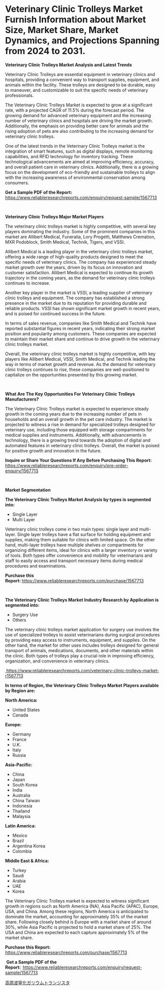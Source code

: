 <p><h1>Veterinary Clinic Trolleys Market Furnish Information about Market Size, Market Share, Market Dynamics, and Projections Spanning from 2024 to 2031.</h1></p><p><strong>Veterinary Clinic Trolleys Market Analysis and Latest Trends</strong></p>
<p><p>Veterinary Clinic Trolleys are essential equipment in veterinary clinics and hospitals, providing a convenient way to transport supplies, equipment, and animals within the facility. These trolleys are designed to be durable, easy to maneuver, and customizable to suit the specific needs of veterinary professionals.</p><p>The Veterinary Clinic Trolleys Market is expected to grow at a significant rate, with a projected CAGR of 11.5% during the forecast period. The growing demand for advanced veterinary equipment and the increasing number of veterinary clinics and hospitals are driving the market growth. Additionally, the emphasis on providing better care for animals and the rising adoption of pets are also contributing to the increasing demand for veterinary clinic trolleys.</p><p>One of the latest trends in the Veterinary Clinic Trolleys market is the integration of smart features, such as digital displays, remote monitoring capabilities, and RFID technology for inventory tracking. These technological advancements are aimed at improving efficiency, accuracy, and overall patient care in veterinary clinics. Additionally, there is a growing focus on the development of eco-friendly and sustainable trolleys to align with the increasing awareness of environmental conservation among consumers.</p></p>
<p><strong>Get a Sample PDF of the Report:&nbsp;</strong> <a href="https://www.reliableresearchreports.com/enquiry/request-sample/1567713">https://www.reliableresearchreports.com/enquiry/request-sample/1567713</a></p>
<p>&nbsp;</p>
<p><strong>Veterinary Clinic Trolleys Major Market Players</strong></p>
<p><p>The veterinary clinic trolleys market is highly competitive, with several key players dominating the industry. Some of the prominent companies in this market are Allibert Medical, Funeralia, Lory Progetti, Matthews Cremation, MXR Podoblock, Smith Medical, Technik, Tigers, and VSSI.</p><p>Allibert Medical is a leading player in the veterinary clinic trolleys market, offering a wide range of high-quality products designed to meet the specific needs of veterinary clinics. The company has experienced steady market growth over the years, driven by its focus on innovation and customer satisfaction. Allibert Medical is expected to continue its growth trajectory in the coming years, as the demand for veterinary clinic trolleys continues to increase.</p><p>Another key player in the market is VSSI, a leading supplier of veterinary clinic trolleys and equipment. The company has established a strong presence in the market due to its reputation for providing durable and reliable products. VSSI has shown significant market growth in recent years, and is poised for continued success in the future.</p><p>In terms of sales revenue, companies like Smith Medical and Technik have reported substantial figures in recent years, indicating their strong market position and popularity among customers. These companies are expected to maintain their market share and continue to drive growth in the veterinary clinic trolleys market.</p><p>Overall, the veterinary clinic trolleys market is highly competitive, with key players like Allibert Medical, VSSI, Smith Medical, and Technik leading the way in terms of market growth and revenue. As the demand for veterinary clinic trolleys continues to rise, these companies are well-positioned to capitalize on the opportunities presented by this growing market.</p></p>
<p>&nbsp;</p>
<p><strong>What Are The Key Opportunities For Veterinary Clinic Trolleys Manufacturers?</strong></p>
<p><p>The Veterinary Clinic Trolleys market is expected to experience steady growth in the coming years due to the increasing number of pets in households and an overall growth in the pet care industry. The market is projected to witness a rise in demand for specialized trolleys designed for veterinary use, including those equipped with storage compartments for medical supplies and instruments. Additionally, with advancements in technology, there is a growing trend towards the adoption of digital and automated features in veterinary clinic trolleys. Overall, the market is poised for positive growth and innovation in the future.</p></p>
<p><strong>Inquire or Share Your Questions If Any Before Purchasing This Report:</strong> <a href="https://www.reliableresearchreports.com/enquiry/pre-order-enquiry/1567713">https://www.reliableresearchreports.com/enquiry/pre-order-enquiry/1567713</a></p>
<p>&nbsp;</p>
<p><strong>Market Segmentation</strong></p>
<p><strong>The Veterinary Clinic Trolleys Market Analysis by types is segmented into:</strong></p>
<p><ul><li>Single Layer</li><li>Multi Layer</li></ul></p>
<p><p>Veterinary clinic trolleys come in two main types: single layer and multi-layer. Single layer trolleys have a flat surface for holding equipment and supplies, making them suitable for clinics with limited space. On the other hand, multi-layer trolleys have multiple shelves or compartments for organizing different items, ideal for clinics with a larger inventory or variety of tools. Both types offer convenience and mobility for veterinarians and staff to easily access and transport necessary items during medical procedures and examinations.</p></p>
<p><strong>Purchase this Report:&nbsp;</strong><a href="https://www.reliableresearchreports.com/purchase/1567713">https://www.reliableresearchreports.com/purchase/1567713</a></p>
<p>&nbsp;</p>
<p><strong>The Veterinary Clinic Trolleys Market Industry Research by Application is segmented into:</strong></p>
<p><ul><li>Surgery Use</li><li>Others</li></ul></p>
<p><p>The veterinary clinic trolleys market application for surgery use involves the use of specialized trolleys to assist veterinarians during surgical procedures by providing easy access to instruments, equipment, and supplies. On the other hand, the market for other uses includes trolleys designed for general transport of animals, medications, documents, and other materials within the clinic. Both types of trolleys play a crucial role in improving efficiency, organization, and convenience in veterinary clinics.</p></p>
<p><a href="https://www.reliableresearchreports.com/veterinary-clinic-trolleys-market-r1567713">&nbsp;https://www.reliableresearchreports.com/veterinary-clinic-trolleys-market-r1567713</a></p>
<p><strong>In terms of Region, the Veterinary Clinic Trolleys Market Players available by Region are:</strong></p>
<p>
    <p> <strong> North America: </strong>
        <ul>
            <li>United States</li>
            <li>Canada</li>
        </ul>
        </p> 
    <p> <strong> Europe: </strong>
        <ul>
            <li>Germany</li>
            <li>France</li>
            <li>U.K.</li>
            <li>Italy</li>
            <li>Russia</li>
        </ul>
        </p> 
    <p> <strong> Asia-Pacific: </strong>
        <ul>
            <li>China</li>
            <li>Japan</li>
            <li>South Korea</li>
            <li>India</li>
            <li>Australia</li>
            <li>China Taiwan</li>
            <li>Indonesia</li>
            <li>Thailand</li>
            <li>Malaysia</li>
        </ul>
        </p> 
    <p> <strong> Latin America: </strong>
        <ul>
            <li>Mexico</li>
            <li>Brazil</li>
            <li>Argentina Korea</li>
            <li>Colombia</li>
        </ul>
        </p> 
    <p> <strong> Middle East & Africa: </strong>
        <ul>
            <li>Turkey</li>
            <li>Saudi</li>
            <li>Arabia</li>
            <li>UAE</li>
            <li>Korea</li>
        </ul>
    </p>
    </p>
<p><p>The Veterinary Clinic Trolleys market is expected to witness significant growth in regions such as North America (NA), Asia Pacific (APAC), Europe, USA, and China. Among these regions, North America is anticipated to dominate the market, accounting for approximately 35% of the market share. Following closely behind is Europe with a market share of around 30%, while Asia Pacific is projected to hold a market share of 25%. The USA and China are expected to each capture approximately 5% of the market share.</p></p>
<p><strong>Purchase this Report: </strong><a href="https://www.reliableresearchreports.com/purchase/1567713">https://www.reliableresearchreports.com/purchase/1567713</a></p>
<p>&nbsp;<strong>Get a Sample PDF of the Report:&nbsp;&nbsp;</strong><a href="https://www.reliableresearchreports.com/enquiry/request-sample/1567713">https://www.reliableresearchreports.com/enquiry/request-sample/1567713</a></p>
<p><strong></strong></p>
<p><p><a href="https://github.com/nemesis2824/Market-Research-Report-List-1/blob/main/325947491956.md">高周波窒化ガリウムトランジスタ</a></p></p>